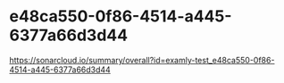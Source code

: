# e48ca550-0f86-4514-a445-6377a66d3d44
https://sonarcloud.io/summary/overall?id=examly-test_e48ca550-0f86-4514-a445-6377a66d3d44
